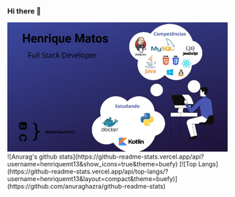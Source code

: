 ### Hi there 👋

<!--
**henriquemt13/henriquemt13** is a ✨ _special_ ✨ repository because its `README.md` (this file) appears on your GitHub profile.

Here are some ideas to get you started:

- 🔭 I’m currently working on ...
- 🌱 I’m currently learning ...
- 👯 I’m looking to collaborate on ...
- 🤔 I’m looking for help with ...
- 💬 Ask me about ...
- 📫 How to reach me: ...
- 😄 Pronouns: ...
- ⚡ Fun fact: ...
-->
<center>
  <img aling="center" src="https://github.com/henriquemt13/henriquemt13/blob/main/perfil.jpg"/>
</center> 
![Anurag's github stats](https://github-readme-stats.vercel.app/api?username=henriquemt13&show_icons=true&theme=buefy)
[![Top Langs](https://github-readme-stats.vercel.app/api/top-langs/?username=henriquemt13&layout=compact&theme=buefy)](https://github.com/anuraghazra/github-readme-stats)


